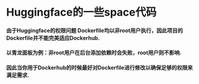 # Huggingface的一些space代码
#### 由于Huggingface的权限问题 Dockerfile均以非root用户执行，因此项目的Dockerfile并不能完美适应Dockerhub.
#### 以青龙面板为例：非root用户在后台添加依赖时会失败，root用户则不影响.
#### 因此当你用于Dockerhub的时候最好对Dockerfile进行修改以确保足够的权限来满足需求.
